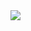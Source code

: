 <img src="https://github.com/user-attachments/assets/ad4e7283-8d66-43b5-951a-99008439695a" align="center">
